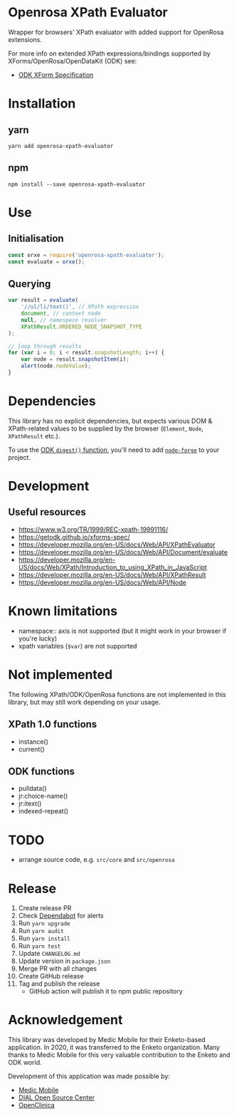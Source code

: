 # Openrosa XPath Evaluator

Wrapper for browsers' XPath evaluator with added support for OpenRosa extensions.

For more info on extended XPath expressions/bindings supported by XForms/OpenRosa/OpenDataKit (ODK) see:

-   [ODK XForm Specification](https://getodk.github.io/xforms-spec/)

# Installation

## yarn

    yarn add openrosa-xpath-evaluator

## npm

    npm install --save openrosa-xpath-evaluator

# Use

## Initialisation

```js
const orxe = require('openrosa-xpath-evaluator');
const evaluate = orxe();
```

## Querying

```js
var result = evaluate(
    '//ul/li/text()', // XPath expression
    document, // context node
    null, // namespace resolver
    XPathResult.ORDERED_NODE_SNAPSHOT_TYPE
);

// loop through results
for (var i = 0; i < result.snapshotLength; i++) {
    var node = result.snapshotItem(i);
    alert(node.nodeValue);
}
```

# Dependencies

This library has no explicit dependencies, but expects various DOM & XPath-related values to be supplied by the browser (`Element`, `Node`, `XPathResult` etc.).

To use the [ODK `digest()` function](https://getodk.github.io/xforms-spec/#fn:digest),
you'll need to add [`node-forge`](https://www.npmjs.com/package/node-forge) to
your project.

# Development

## Useful resources

-   https://www.w3.org/TR/1999/REC-xpath-19991116/
-   https://getodk.github.io/xforms-spec/
-   https://developer.mozilla.org/en-US/docs/Web/API/XPathEvaluator
-   https://developer.mozilla.org/en-US/docs/Web/API/Document/evaluate
-   https://developer.mozilla.org/en-US/docs/Web/XPath/Introduction_to_using_XPath_in_JavaScript
-   https://developer.mozilla.org/en-US/docs/Web/API/XPathResult
-   https://developer.mozilla.org/en-US/docs/Web/API/Node

# Known limitations

-   namespace:: axis is not supported (but it might work in your browser if you're lucky)
-   xpath variables (`$var`) are not supported

# Not implemented

The following XPath/ODK/OpenRosa functions are not implemented in this library, but may still work depending on your usage.

## XPath 1.0 functions

-   instance()
-   current()

## ODK functions

-   pulldata()
-   jr:choice-name()
-   jr:itext()
-   indexed-repeat()

# TODO

-   arrange source code, e.g. `src/core` and `src/openrosa`

# Release

1. Create release PR
1. Check [Dependabot](https://github.com/enketo/openrosa-xpath-evaluator/security/dependabot) for alerts
1. Run `yarn upgrade`
1. Run `yarn audit`
1. Run `yarn install`
1. Run `yarn test`
1. Update `CHANGELOG.md`
1. Update version in `package.json`
1. Merge PR with all changes
1. Create GitHub release
1. Tag and publish the release
    - GitHub action will publish it to npm public repository

# Acknowledgement

This library was developed by Medic Mobile for their Enketo-based application. In 2020, it was transferred to the Enketo organization. Many thanks to Medic Mobile for this very valuable contribution to the Enketo and ODK world.

Development of this application was made possible by:

-   [Medic Mobile](http://medicmobile.org/)
-   [DIAL Open Source Center](https://www.osc.dial.community/)
-   [OpenClinica](https://www.openclinica.com/)
